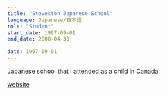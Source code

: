 ```yaml
---
title: "Steveston Japanese School"
language: Japanese/日本語
role: "Student"
start_date: 1997-09-01
end_date: 2008-04-30

date: 1997-09-01
---
```


Japanese school that I attended as a child in Canada.

[website](http://www.sjls.ca/)

